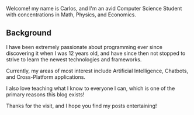 Welcome! my name is Carlos, and I'm an avid Computer Science Student with concentrations in Math, Physics, and Economics.

## Background
I have been extremely passionate about programming ever since discovering it when I was 12 years old, and have since then not stopped to strive to learn the newest technologies and frameworks.

Currently, my areas of most interest include Artificial Intelligence, Chatbots, and Cross-Platform applications.

I also love teaching what I know to everyone I can, which is one of the primary reasons this blog exists!

Thanks for the visit, and I hope you find my posts entertaining!